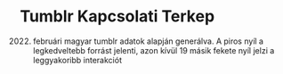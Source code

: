 Tumblr Kapcsolati Terkep
========================

2022. februári magyar tumblr adatok alapján generálva. A piros nyíl a legkedveltebb forrást jelenti, azon kívül 19 másik fekete nyíl jelzi a leggyakoribb interakciót
